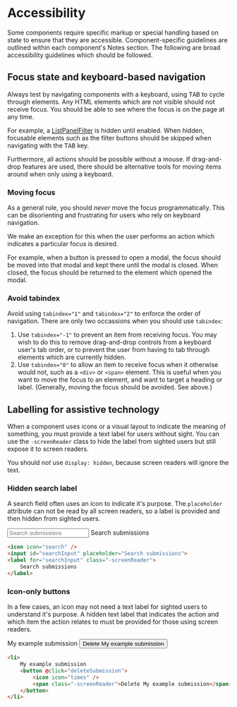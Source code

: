 # Accessibility

Some components require specific markup or special handling based on state to ensure that they are accessible. Component-specific guidelines are outlined within each component's Notes section. The following are broad accessibility guidelines which should be followed.

## Focus state and keyboard-based navigation

Always test by navigating components with a keyboard, using <kbd>TAB</kbd> to cycle through elements. Any HTML elements which are not visible should not receive focus. You should be able to see where the focus is on the page at any time.

For example, a [ListPanelFilter](#/component/ListPanel/ListPanelFilter) is hidden until enabled. When hidden, focusable elements such as the filter buttons should be skipped when navigating with the <kbd>TAB</kbd> key.

Furthermore, all actions should be possible without a mouse. If drag-and-drop features are used, there should be alternative tools for moving items around when only using a keyboard.

### Moving focus

As a general rule, you should *never* move the focus programmatically. This can be disorienting and frustrating for users who rely on keyboard navigation.

We make an exception for this when the user performs an action which indicates a particular focus is desired.

For example, when a button is pressed to open a modal, the focus should be moved into that modal and kept there until the modal is closed. When closed, the focus should be returned to the element which opened the modal.

### Avoid tabindex

Avoid using `tabindex="1"` and `tabindex="2"` to enforce the order of navigation. There are only two occassions when you should use `tabindex`:

1. Use `tabindex="-1"` to prevent an item from receiving focus. You may wish to do this to remove drag-and-drop controls from a keyboard user's tab order, or to prevent the user from having to tab through elements which are currently hidden.
2. Use `tabindex="0"` to allow an item to receive focus when it otherwise would not, such as a `<div>` or `<span>` element. This is useful when you want to move the focus to an element, and want to target a heading or label. (Generally, moving the focus should be avoided. See above.)

## Labelling for assistive technology

When a component uses icons or a visual layout to indicate the meaning of something, you must provide a text label for users without sight. You can use the `-screenReader` class to hide the label from sighted users but still expose it to screen readers.

You should _not_ use `display: hidden`, because screen readers will ignore the text.

### Hidden search label
A search field often uses an icon to indicate it's purpose. The `placeholder` attribute can not be read by all screen readers, so a label is provided and then hidden from sighted users.

<div class="inlinePreview inlinePreview--accessibleSearch">
	<span class="fa fa-search" aria-hidden="true"></span>
	<input id="searchInput" placeholder="Search submissions">
	<label for="searchInput" class="-screenReader">
		Search submissions
	</label>
</div>

```html
<icon icon="search" />
<input id="searchInput" placeholder="Search submissions">
<label for="searchInput" class="-screenReader">
	Search submissions
</label>
```

### Icon-only buttons
In a few cases, an icon may not need a text label for sighted users to understand it's purpose. A hidden text label that indicates the action and which item the action relates to must be provided for those using screen readers.

<div class="inlinePreview inlinePreview--accessibleButton">
	<div>
		My example submission
		<button>
			<span class="fa fa-times" aria-hidden="true"></span>
			<span class="-screenReader">Delete My example submission</span>
		</button>
	</div>
</div>

```html
<li>
	My example submission
	<button @click="deleteSubmission">
		<icon icon="times" />
		<span class="-screenReader">Delete My example submission</span>
	</button>
</li>
```
